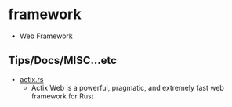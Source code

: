 # framework

* Web Framework

## Tips/Docs/MISC...etc

* [actix.rs](https://actix.rs/)
    * Actix Web is a powerful, pragmatic, and extremely fast web framework for Rust